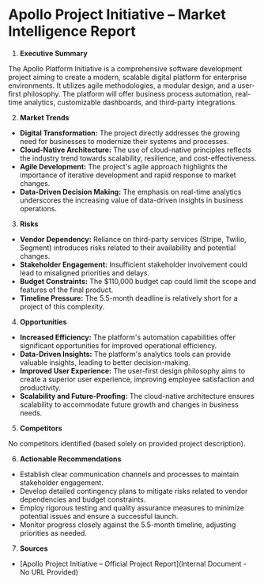# Apollo Project Initiative – Market Intelligence Report

1. **Executive Summary**

The Apollo Platform Initiative is a comprehensive software development project aiming to create a modern, scalable digital platform for enterprise environments.  It utilizes agile methodologies, a modular design, and a user-first philosophy. The platform will offer business process automation, real-time analytics, customizable dashboards, and third-party integrations.

2. **Market Trends**

- **Digital Transformation:** The project directly addresses the growing need for businesses to modernize their systems and processes.
- **Cloud-Native Architecture:**  The use of cloud-native principles reflects the industry trend towards scalability, resilience, and cost-effectiveness.
- **Agile Development:** The project's agile approach highlights the importance of iterative development and rapid response to market changes.
- **Data-Driven Decision Making:** The emphasis on real-time analytics underscores the increasing value of data-driven insights in business operations.

3. **Risks**

- **Vendor Dependency:** Reliance on third-party services (Stripe, Twilio, Segment) introduces risks related to their availability and potential changes.
- **Stakeholder Engagement:**  Insufficient stakeholder involvement could lead to misaligned priorities and delays.
- **Budget Constraints:**  The $110,000 budget cap could limit the scope and features of the final product.
- **Timeline Pressure:**  The 5.5-month deadline is relatively short for a project of this complexity.

4. **Opportunities**

- **Increased Efficiency:** The platform's automation capabilities offer significant opportunities for improved operational efficiency.
- **Data-Driven Insights:** The platform's analytics tools can provide valuable insights, leading to better decision-making.
- **Improved User Experience:** The user-first design philosophy aims to create a superior user experience, improving employee satisfaction and productivity.
- **Scalability and Future-Proofing:** The cloud-native architecture ensures scalability to accommodate future growth and changes in business needs.


5. **Competitors**

No competitors identified (based solely on provided project description).

6. **Actionable Recommendations**

- Establish clear communication channels and processes to maintain stakeholder engagement.
- Develop detailed contingency plans to mitigate risks related to vendor dependencies and budget constraints.
- Employ rigorous testing and quality assurance measures to minimize potential issues and ensure a successful launch.
- Monitor progress closely against the 5.5-month timeline, adjusting priorities as needed.

7. **Sources**

- [Apollo Project Initiative – Official Project Report](Internal Document - No URL Provided)